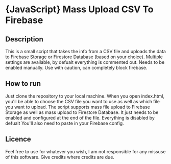 # {JavaScript} Mass Upload CSV To Firebase
## Description
 This is a small script that takes the info from a CSV file and uploads the data to Firebase Storage or Firestore Database (based on your choice). Multiple settings are available, by defualt everything is commented out. Needs to be enabled manually. Use with caution, can completely block firebase.
## How to run
 Just clone the repository to your local machine. When you open index.html, you'll be able to choose the CSV file you want to use as well as which file you want to upload. The script supports mass file upload to Firebase Storage as well as mass upload to Firestore Database. It just needs to be enabled and configured at the end of the file. Everything is disabled by defualt
 You'll also need to paste in your Firebase config.
## Licence
Feel free to use for whatever you wish, I am not responsible for any missuse of this software. Give credits where credits are due.
